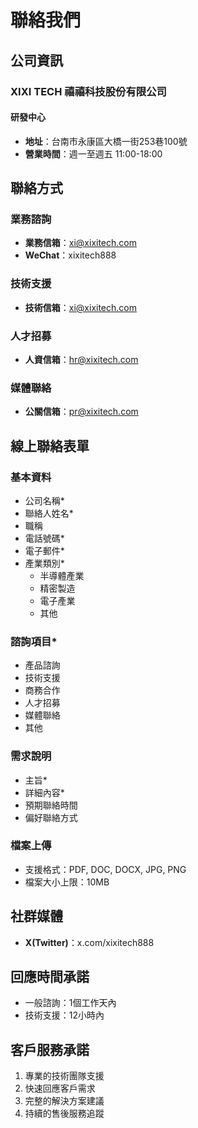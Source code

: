 # 聯絡我們

## 公司資訊
### XIXI TECH 禧禧科技股份有限公司


#### 研發中心
- **地址**：台南市永康區大橋一街253巷100號
- **營業時間**：週一至週五 11:00-18:00

## 聯絡方式

### 業務諮詢
- **業務信箱**：xi@xixitech.com
- **WeChat**：xixitech888

### 技術支援
- **技術信箱**：xi@xixitech.com


### 人才招募
- **人資信箱**：hr@xixitech.com

### 媒體聯絡
- **公關信箱**：pr@xixitech.com

## 線上聯絡表單

### 基本資料
- 公司名稱*
- 聯絡人姓名*
- 職稱
- 電話號碼*
- 電子郵件*
- 產業類別*
  * 半導體產業
  * 精密製造
  * 電子產業
  * 其他

### 諮詢項目*
- 產品諮詢
- 技術支援
- 商務合作
- 人才招募
- 媒體聯絡
- 其他

### 需求說明
- 主旨*
- 詳細內容*
- 預期聯絡時間
- 偏好聯絡方式

### 檔案上傳
- 支援格式：PDF, DOC, DOCX, JPG, PNG
- 檔案大小上限：10MB



## 社群媒體
- **X(Twitter)**：x.com/xixitech888

## 回應時間承諾
- 一般諮詢：1個工作天內
- 技術支援：12小時內


## 客戶服務承諾
1. 專業的技術團隊支援
2. 快速回應客戶需求
3. 完整的解決方案建議
4. 持續的售後服務追蹤
